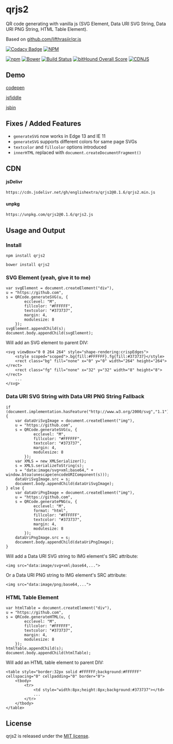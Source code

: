 # qrjs2
QR code generating with vanilla js (SVG Element, Data URI SVG String, Data URI PNG String, HTML Table Element).

Based on [github.com/lifthrasiir/qr.js](https://github.com/lifthrasiir/qr.js)

[![Codacy Badge](https://api.codacy.com/project/badge/Grade/031cf1474c704567afbb07b79ea63d82)](https://www.codacy.com/app/englishextra/qrjs2?utm_source=github.com&utm_medium=referral&utm_content=englishextra/qrjs2&utm_campaign=badger)
[![NPM](https://nodei.co/npm/qrjs2.png?downloads=true)](https://nodei.co/npm/qrjs2/)

[![npm](https://img.shields.io/npm/v/qrjs2.svg)](https://github.com/englishextra/qrjs2)
[![Bower](https://img.shields.io/bower/v/qrjs2.svg)](https://github.com/englishextra/qrjs2)
[![Build Status](https://travis-ci.org/englishextra/qrjs2.svg?branch=master)](https://travis-ci.org/englishextra/qrjs2)
[![bitHound Overall Score](https://www.bithound.io/github/englishextra/qrjs2/badges/score.svg)](https://www.bithound.io/github/englishextra/qrjs2)
[![CDNJS](https://img.shields.io/cdnjs/v/qrjs2.svg)](https://cdnjs.com/libraries/qrjs2)

## Demo

[codepen](https://codepen.io/englishextra/full/NpwjKW)

[jsfiddle](https://jsfiddle.net/englishextra/Lp37dL94/show/)

[jsbin](https://jsbin.com/hobetuh/)

## Fixes / Added Features
* `generateSVG` now works in Edge 13 and IE 11
* `generateSVG` supports different colors for same page SVGs
* `textcolor` and `fillcolor` options introduced
* `innerHTML` replaced with `document.createDocumentFragment()`

## CDN

#### jsDelivr

`https://cdn.jsdelivr.net/gh/englishextra/qrjs2@0.1.6/qrjs2.min.js`

#### unpkg

`https://unpkg.com/qrjs2@0.1.6/qrjs2.js`

## Usage and Output

### Install

```
npm install qrjs2
```
```
bower install qrjs2
```

### SVG Element (yeah, give it to me)

```
var svgElement = document.createElement("div"),
u = "https://github.com",
s = QRCode.generateSVG(u, {
		ecclevel: "M",
		fillcolor: "#FFFFFF",
		textcolor: "#373737",
		margin: 4,
		modulesize: 8
	});
svgElement.appendChild(s);
document.body.appendChild(svgElement);
```
Will add an SVG element to parent DIV:
```
<svg viewBox="0 0 264 264" style="shape-rendering:crispEdges">
	<style scoped="scoped">.bg{fill:#FFFFFF}.fg{fill:#373737}</style>
	<rect class="bg" fill="none" x="0" y="0" width="264" height="264"></rect>
 	<rect class="fg" fill="none" x="32" y="32" width="8" height="8"></rect>
    ...
</svg>
```

### Data URI SVG String with Data URI PNG String Fallback

```
if (document.implementation.hasFeature("http://www.w3.org/2000/svg","1.1")) {
	var dataUriSvgImage = document.createElement("img"),
	u = "https://github.com",
	s = QRCode.generateSVG(u, {
			ecclevel: "M",
			fillcolor: "#FFFFFF",
			textcolor: "#373737",
			margin: 4,
			modulesize: 8
		});
	var XMLS = new XMLSerializer();
	s = XMLS.serializeToString(s);
	s = "data:image/svg+xml;base64," + window.btoa(unescape(encodeURIComponent(s)));
	dataUriSvgImage.src = s;
	document.body.appendChild(dataUriSvgImage);
} else {
	var dataUriPngImage = document.createElement("img"),
	u = "https://github.com",
	s = QRCode.generatePNG(u, {
			ecclevel: "M",
			format: "html",
			fillcolor: "#FFFFFF",
			textcolor: "#373737",
			margin: 4,
			modulesize: 8
		});
	dataUriPngImage.src = s;
	document.body.appendChild(dataUriPngImage);
}
```
Will add a Data URI SVG string to IMG element's SRC attribute:
```
<img src="data:image/svg+xml;base64,...">
```
Or a Data URI PNG string to IMG element's SRC attribute:
```
<img src="data:image/png;base64,...">
```

### HTML Table Element

```
var htmlTable = document.createElement("div"),
u = "https://github.com",
s = QRCode.generateHTML(u, {
		ecclevel: "M",
		fillcolor: "#FFFFFF",
		textcolor: "#373737",
		margin: 4,
		modulesize: 8
	});
htmlTable.appendChild(s);
document.body.appendChild(htmlTable);
```
Will add an HTML table element to parent DIV:
```
<table style="border:32px solid #FFFFFF;background:#FFFFFF" cellspacing="0" cellpadding="0" border="0">
	<tbody>
    	<tr>
        	<td style="width:8px;height:8px;background:#373737"></td>
			...
		</tr>
	</tbody>
</table>
```
## License

qrjs2 is released under the [MIT license](https://opensource.org/licenses/MIT).